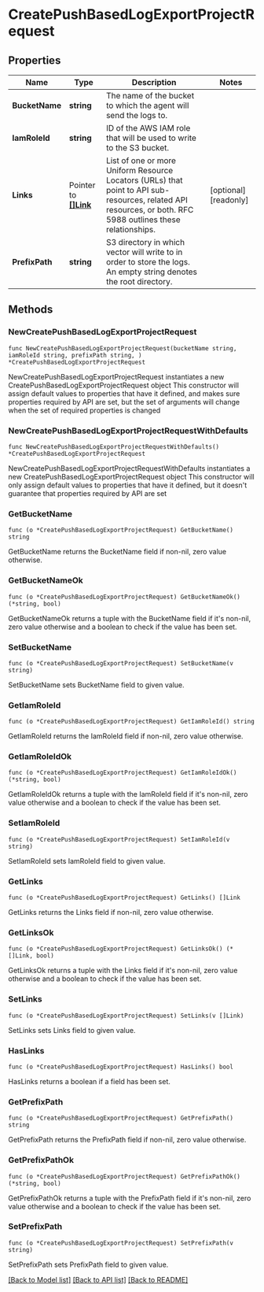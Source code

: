 # CreatePushBasedLogExportProjectRequest

## Properties

Name | Type | Description | Notes
------------ | ------------- | ------------- | -------------
**BucketName** | **string** | The name of the bucket to which the agent will send the logs to. | 
**IamRoleId** | **string** | ID of the AWS IAM role that will be used to write to the S3 bucket. | 
**Links** | Pointer to [**[]Link**](Link.md) | List of one or more Uniform Resource Locators (URLs) that point to API sub-resources, related API resources, or both. RFC 5988 outlines these relationships. | [optional] [readonly] 
**PrefixPath** | **string** | S3 directory in which vector will write to in order to store the logs. An empty string denotes the root directory. | 

## Methods

### NewCreatePushBasedLogExportProjectRequest

`func NewCreatePushBasedLogExportProjectRequest(bucketName string, iamRoleId string, prefixPath string, ) *CreatePushBasedLogExportProjectRequest`

NewCreatePushBasedLogExportProjectRequest instantiates a new CreatePushBasedLogExportProjectRequest object
This constructor will assign default values to properties that have it defined,
and makes sure properties required by API are set, but the set of arguments
will change when the set of required properties is changed

### NewCreatePushBasedLogExportProjectRequestWithDefaults

`func NewCreatePushBasedLogExportProjectRequestWithDefaults() *CreatePushBasedLogExportProjectRequest`

NewCreatePushBasedLogExportProjectRequestWithDefaults instantiates a new CreatePushBasedLogExportProjectRequest object
This constructor will only assign default values to properties that have it defined,
but it doesn't guarantee that properties required by API are set

### GetBucketName

`func (o *CreatePushBasedLogExportProjectRequest) GetBucketName() string`

GetBucketName returns the BucketName field if non-nil, zero value otherwise.

### GetBucketNameOk

`func (o *CreatePushBasedLogExportProjectRequest) GetBucketNameOk() (*string, bool)`

GetBucketNameOk returns a tuple with the BucketName field if it's non-nil, zero value otherwise
and a boolean to check if the value has been set.

### SetBucketName

`func (o *CreatePushBasedLogExportProjectRequest) SetBucketName(v string)`

SetBucketName sets BucketName field to given value.

### GetIamRoleId

`func (o *CreatePushBasedLogExportProjectRequest) GetIamRoleId() string`

GetIamRoleId returns the IamRoleId field if non-nil, zero value otherwise.

### GetIamRoleIdOk

`func (o *CreatePushBasedLogExportProjectRequest) GetIamRoleIdOk() (*string, bool)`

GetIamRoleIdOk returns a tuple with the IamRoleId field if it's non-nil, zero value otherwise
and a boolean to check if the value has been set.

### SetIamRoleId

`func (o *CreatePushBasedLogExportProjectRequest) SetIamRoleId(v string)`

SetIamRoleId sets IamRoleId field to given value.

### GetLinks

`func (o *CreatePushBasedLogExportProjectRequest) GetLinks() []Link`

GetLinks returns the Links field if non-nil, zero value otherwise.

### GetLinksOk

`func (o *CreatePushBasedLogExportProjectRequest) GetLinksOk() (*[]Link, bool)`

GetLinksOk returns a tuple with the Links field if it's non-nil, zero value otherwise
and a boolean to check if the value has been set.

### SetLinks

`func (o *CreatePushBasedLogExportProjectRequest) SetLinks(v []Link)`

SetLinks sets Links field to given value.

### HasLinks

`func (o *CreatePushBasedLogExportProjectRequest) HasLinks() bool`

HasLinks returns a boolean if a field has been set.
### GetPrefixPath

`func (o *CreatePushBasedLogExportProjectRequest) GetPrefixPath() string`

GetPrefixPath returns the PrefixPath field if non-nil, zero value otherwise.

### GetPrefixPathOk

`func (o *CreatePushBasedLogExportProjectRequest) GetPrefixPathOk() (*string, bool)`

GetPrefixPathOk returns a tuple with the PrefixPath field if it's non-nil, zero value otherwise
and a boolean to check if the value has been set.

### SetPrefixPath

`func (o *CreatePushBasedLogExportProjectRequest) SetPrefixPath(v string)`

SetPrefixPath sets PrefixPath field to given value.


[[Back to Model list]](../README.md#documentation-for-models) [[Back to API list]](../README.md#documentation-for-api-endpoints) [[Back to README]](../README.md)


